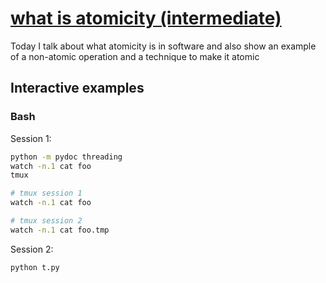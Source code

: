 # [what is atomicity (intermediate)](https://youtu.be/tmlmCG5egI0)

Today I talk about what atomicity is in software and also show an example of a non-atomic operation and a technique to make it atomic

## Interactive examples

### Bash

Session 1:

```bash
python -m pydoc threading
watch -n.1 cat foo
tmux

# tmux session 1
watch -n.1 cat foo

# tmux session 2
watch -n.1 cat foo.tmp
```

Session 2:

```bash
python t.py
```

